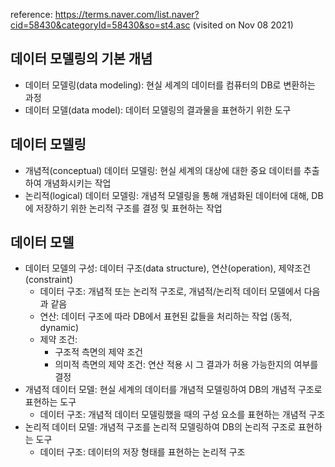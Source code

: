 reference: https://terms.naver.com/list.naver?cid=58430&categoryId=58430&so=st4.asc (visited on Nov 08 2021)

## 데이터 모델링의 기본 개념
 * 데이터 모델링(data modeling): 현실 세계의 데이터를 컴퓨터의 DB로 변환하는 과정
 * 데이터 모델(data model): 데이터 모델링의 결과물을 표현하기 위한 도구

## 데이터 모델링
 * 개념적(conceptual) 데이터 모델링: 현실 세계의 대상에 대한 중요 데이터를 추출하여 개념화시키는 작업
 * 논리적(logical) 데이터 모델링: 개념적 모델링을 통해 개념화된 데이터에 대해, DB에 저장하기 위한 논리적 구조를 결정 및 표현하는 작업

## 데이터 모델
 * 데이터 모델의 구성: 데이터 구조(data structure), 연산(operation), 제약조건(constraint)
   * 데이터 구조: 개념적 또는 논리적 구조로, 개념적/논리적 데이터 모델에서 다음과 같음
   * 연산: 데이터 구조에 따라 DB에서 표현된 값들을 처리하는 작업 (동적, dynamic)
   * 제약 조건:
     * 구조적 측면의 제약 조건
     * 의미적 측면의 제약 조건: 연산 적용 시 그 결과가 허용 가능한지의 여부를 결정
 * 개념적 데이터 모델: 현실 세계의 데이터를 개념적 모델링하여 DB의 개념적 구조로 표현하는 도구
   * 데이터 구조: 개념적 데이터 모델링했을 때의 구성 요소를 표현하는 개념적 구조
 * 논리적 데이터 모델: 개념적 구조를 논리적 모델링하여 DB의 논리적 구조로 표현하는 도구
   * 데이터 구조: 데이터의 저장 형태를 표현하는 논리적 구조
